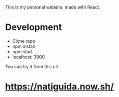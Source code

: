 
This is my personal website, made with React.
# Development
* Clone repo
* npm install
* npm start
* localhost: 3000

You can try it from this url:
# https://natiguida.now.sh/

